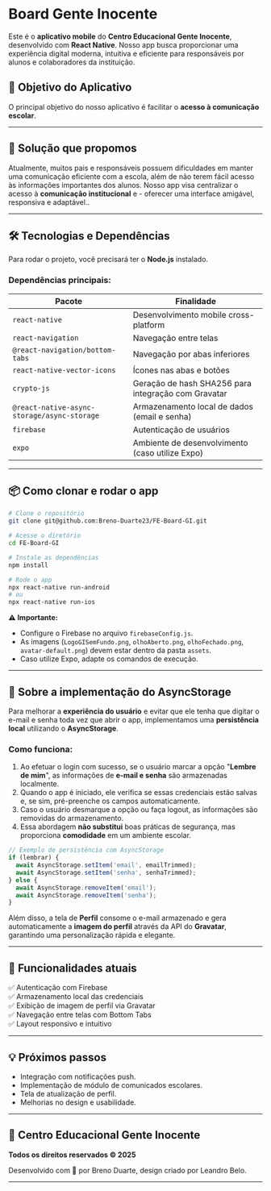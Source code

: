 
# Board Gente Inocente

Este é o **aplicativo mobile** do **Centro Educacional Gente Inocente**, desenvolvido com **React Native**. Nosso app busca proporcionar uma experiência digital moderna, intuitiva e eficiente para responsáveis por alunos e colaboradores da instituição.

## 🎯 Objetivo do Aplicativo

O principal objetivo do nosso aplicativo é facilitar o **acesso à comunicação escolar**.

---

## 🚀 Solução que propomos

Atualmente, muitos pais e responsáveis possuem dificuldades em manter uma comunicação eficiente com a escola, além de não terem fácil acesso às informações importantes dos alunos. Nosso app visa centralizar o acesso à **comunicação institucional** e - oferecer uma interface amigável, responsiva e adaptável..

---

## 🛠️ Tecnologias e Dependências

Para rodar o projeto, você precisará ter o **Node.js** instalado.

### **Dependências principais:**

| Pacote | Finalidade |
| --- | --- |
| `react-native` | Desenvolvimento mobile cross-platform |
| `react-navigation` | Navegação entre telas |
| `@react-navigation/bottom-tabs` | Navegação por abas inferiores |
| `react-native-vector-icons` | Ícones nas abas e botões |
| `crypto-js` | Geração de hash SHA256 para integração com Gravatar |
| `@react-native-async-storage/async-storage` | Armazenamento local de dados (email e senha) |
| `firebase` | Autenticação de usuários |
| `expo` | Ambiente de desenvolvimento (caso utilize Expo) |

---

## 📦 Como clonar e rodar o app

```bash
# Clone o repositório
git clone git@github.com:Breno-Duarte23/FE-Board-GI.git

# Acesse o diretório
cd FE-Board-GI

# Instale as dependências
npm install

# Rode o app
npx react-native run-android
# ou
npx react-native run-ios
```

**⚠️ Importante:**  
- Configure o Firebase no arquivo `firebaseConfig.js`.  
- As imagens (`LogoGISemFundo.png`, `olhoAberto.png`, `olhoFechado.png`, `avatar-default.png`) devem estar dentro da pasta `assets`.  
- Caso utilize Expo, adapte os comandos de execução.  

---

## 📝 Sobre a implementação do AsyncStorage

Para melhorar a **experiência do usuário** e evitar que ele tenha que digitar o e-mail e senha toda vez que abrir o app, implementamos uma **persistência local** utilizando o **AsyncStorage**.

### **Como funciona:**

1. Ao efetuar o login com sucesso, se o usuário marcar a opção "**Lembre de mim**", as informações de **e-mail e senha** são armazenadas localmente.
2. Quando o app é iniciado, ele verifica se essas credenciais estão salvas e, se sim, pré-preenche os campos automaticamente.
3. Caso o usuário desmarque a opção ou faça logout, as informações são removidas do armazenamento.
4. Essa abordagem **não substitui** boas práticas de segurança, mas proporciona **comodidade** em um ambiente escolar.

```js
// Exemplo de persistência com AsyncStorage
if (lembrar) {
  await AsyncStorage.setItem('email', emailTrimmed);
  await AsyncStorage.setItem('senha', senhaTrimmed);
} else {
  await AsyncStorage.removeItem('email');
  await AsyncStorage.removeItem('senha');
}
```

Além disso, a tela de **Perfil** consome o e-mail armazenado e gera automaticamente a **imagem do perfil** através da API do **Gravatar**, garantindo uma personalização rápida e elegante.

---

## 👥 Funcionalidades atuais

✅ Autenticação com Firebase  
✅ Armazenamento local das credenciais  
✅ Exibição de imagem de perfil via Gravatar  
✅ Navegação entre telas com Bottom Tabs  
✅ Layout responsivo e intuitivo  

---

## 💡 Próximos passos

- Integração com notificações push.  
- Implementação de módulo de comunicados escolares.  
- Tela de atualização de perfil.  
- Melhorias no design e usabilidade.

---

## 🏫 Centro Educacional Gente Inocente

**Todos os direitos reservados © 2025**  

Desenvolvido com 💛 por Breno Duarte, design criado por Leandro Belo.

---
